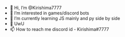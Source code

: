 - 👋 Hi, I’m @Kirishima7777
- 👀 I’m interested in games/discord bots
- 🌱 I’m currently learning JS mainly and py side by side
- 💞️ UwU
- 📫 How to reach me discord id - Kirishima#7777

<!---
Kirishima7777/Kirishima7777 is a ✨ special ✨ repository because its `README.md` (this file) appears on your GitHub profile.
You can click the Preview link to take a look at your changes.
--->
